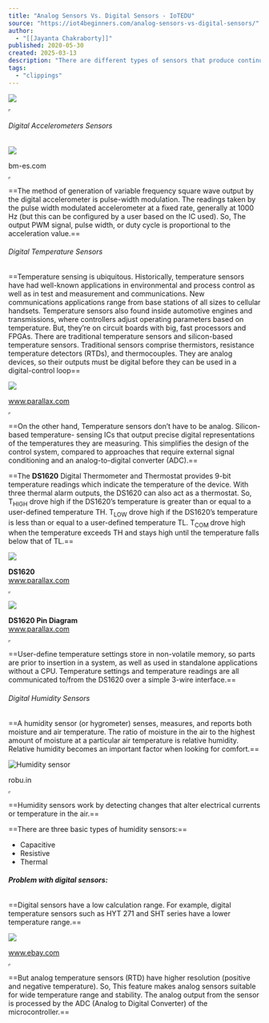 ```yaml
---
title: "Analog Sensors Vs. Digital Sensors - IoTEDU"
source: "https://iot4beginners.com/analog-sensors-vs-digital-sensors/"
author:
  - "[[Jayanta Chakraborty]]"
published: 2020-05-30
created: 2025-03-13
description: "There are different types of sensors that produce continuous analogue output signal and these sensors are considered as analogue sensors. Digital Sensor..."
tags:
  - "clippings"
---
```

![](https://i0.wp.com/iot4beginners.com/wp-content/uploads/2020/05/image-100.png?resize=224%2C165&ssl=1)

<iframe id="aswift_12" style="height: 1px !important; max-height: 1px !important; max-width: 1px !important; width: 1px !important;"><iframe id="google_ads_frame12"></iframe> 

###### Digital Accelerometers Sensors

![](https://i0.wp.com/iot4beginners.com/wp-content/uploads/2020/05/ADXL335-3-Axis-Compass-Accelerometer-Module-GY.jpg_350x350.jpg?resize=179%2C176&ssl=1)

bm-es.com

<iframe id="aswift_13" style="height: 1px !important; max-height: 1px !important; max-width: 1px !important; width: 1px !important;"><iframe id="google_ads_frame13"></iframe> 

==The method of generation of variable frequency square wave output by the digital accelerometer is pulse-width modulation. The readings taken by the pulse width modulated accelerometer at a fixed rate, generally at 1000 Hz (but this can be configured by a user based on the IC used). So, The output PWM signal, pulse width, or duty cycle is proportional to the acceleration value.==

###### Digital Temperature Sensors

==Temperature sensing is ubiquitous. Historically, temperature sensors have had well-known applications in environmental and process control as well as in test and measurement and communications. New communications applications range from base stations of all sizes to cellular handsets. Temperature sensors also found inside automotive engines and transmissions, where controllers adjust operating parameters based on temperature. But, they’re on circuit boards with big, fast processors and FPGAs. There are traditional temperature sensors and silicon-based temperature sensors. Traditional sensors comprise thermistors, resistance temperature detectors (RTDs), and thermocouples. They are analog devices, so their outputs must be digital before they can be used in a digital-control loop==

![](https://i0.wp.com/iot4beginners.com/wp-content/uploads/2020/05/DS18B20-500x500-800x800-1.jpg?resize=238%2C238&ssl=1)

www.parallax.com

<iframe id="aswift_14" style="height: 1px !important; max-height: 1px !important; max-width: 1px !important; width: 1px !important;"><iframe id="google_ads_frame14"></iframe> 

==On the other hand, Temperature sensors don’t have to be analog. Silicon-based temperature- sensing ICs that output precise digital representations of the temperatures they are measuring. This simplifies the design of the control system, compared to approaches that require external signal conditioning and an analog-to-digital converter (ADC).==

==The **DS1620** Digital Thermometer and Thermostat provides 9-bit temperature readings which indicate the temperature of the device. With three thermal alarm outputs, the DS1620 can also act as a thermostat. So, T<sub>HIGH</sub> drove high if the DS1620’s temperature is greater than or equal to a user-defined temperature TH. T<sub>LOW</sub> drove high if the DS1620’s temperature is less than or equal to a user-defined temperature TL. T<sub>COM </sub> drove high when the temperature exceeds TH and stays high until the temperature falls below that of TL.==

![](https://i0.wp.com/iot4beginners.com/wp-content/uploads/2020/05/604-00002_0.png?resize=248%2C248&ssl=1)

**DS1620**  
www.parallax.com

<iframe id="aswift_15" style="height: 1px !important; max-height: 1px !important; max-width: 1px !important; width: 1px !important;"><iframe id="google_ads_frame15"></iframe> 

![](https://i0.wp.com/iot4beginners.com/wp-content/uploads/2020/05/digital-temperature-sensor.jpg?resize=303%2C178&ssl=1)

**DS1620 Pin Diagram**  
www.parallax.com

<iframe id="aswift_16" style="height: 1px !important; max-height: 1px !important; max-width: 1px !important; width: 1px !important;"><iframe id="google_ads_frame16"></iframe> 

==User-define temperature settings store in non-volatile memory, so parts are prior to insertion in a system, as well as used in standalone applications without a CPU. Temperature settings and temperature readings are all communicated to/from the DS1620 over a simple 3-wire interface.==

###### Digital Humidity Sensors

==A humidity sensor (or hygrometer) senses, measures, and reports both moisture and air temperature. The ratio of moisture in the air to the highest amount of moisture at a particular air temperature is relative humidity. Relative humidity becomes an important factor when looking for comfort.==

![Humidity sensor](https://i0.wp.com/www.electronicsforu.com/wp-contents/uploads/2016/09/humidity-sensor.jpg?resize=212%2C159&ssl=1)

robu.in

<iframe id="aswift_17" style="height: 1px !important; max-height: 1px !important; max-width: 1px !important; width: 1px !important;"><iframe id="google_ads_frame17"></iframe> 

==Humidity sensors work by detecting changes that alter electrical currents or temperature in the air.==

==There are three basic types of humidity sensors:==

- Capacitive
- Resistive
- Thermal

###### **Problem with digital sensors:**

==Digital sensors have a low calculation range. For example, digital temperature sensors such as HYT 271 and SHT series have a lower temperature range.==

![](https://i0.wp.com/iot4beginners.com/wp-content/uploads/2020/05/s-l400.jpg?resize=216%2C209&ssl=1)

www.ebay.com

<iframe id="aswift_18" style="height: 1px !important; max-height: 1px !important; max-width: 1px !important; width: 1px !important;"><iframe id="google_ads_frame18"></iframe> 

==But analog temperature sensors (RTD) have higher resolution (positive and negative temperature). So, This feature makes analog sensors suitable for wide temperature range and stability. The analog output from the sensor is processed by the ADC (Analog to Digital Converter) of the microcontroller.==